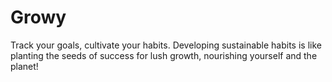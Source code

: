 # Growy

Track your goals, cultivate your habits.
Developing sustainable habits is like planting the seeds of success for lush growth, nourishing yourself and the planet!
